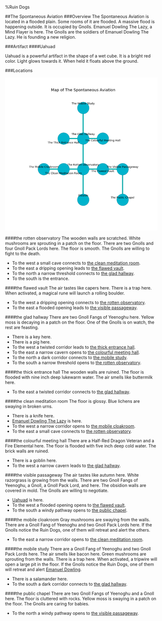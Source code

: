 %Ruin Dogs

##The Spontaneous Aviation
###Overview
The Spontaneous Aviation is located in a flooded plain. Some rooms of it are flooded. A massive flood is happening outside. It is occupied by Gnolls. <a name="Emanuel-Dowling-The-Lazy"></a>Emanuel Dowling The Lazy, a Mind Flayer is here. The Gnolls are the soldiers of Emanuel Dowling The Lazy. He  is founding a new religion. 



###Artifact
####<a name="Uahuad"></a>Uahuad


Uahuad is a powerful artifact in the shape of a wet cube. It is a bright red color. Light glows towards it. When held it floats above the ground. 





###Locations


![](../v2/images/The-Spontaneous-Aviation.png)

####<a name="the-rotten-observatory"></a>the rotten observatory
The wooden walls are scratched. White mushrooms are sprouting in a patch on the floor. There are two Gnolls and four Gnoll Pack Lords here. The floor is smooth. The Gnolls are willing to fight to the death. 



* To the west a small cave connects to [the clean meditation room](#the-clean-meditation-room).
* To the east a dripping opening leads to [the flawed vault](#the-flawed-vault).
* To the north a narrow threshold connects to [the glad hallway](#the-glad-hallway).
* To the south is the entrance.


####<a name="the-flawed-vault"></a>the flawed vault
The air tastes like capers here. There is a trap here. When activated, a magical rune will launch a rolling boulder. 



* To the west a dripping opening connects to [the rotten observatory](#the-rotten-observatory).
* To the east a flooded opening leads to [the visible passageway](#the-visible-passageway).


####<a name="the-glad-hallway"></a>the glad hallway
There are two Gnoll Fangs of Yeenoghu here. Yellow moss is decaying in a patch on the floor. One of the Gnolls is on watch, the rest are feasting. 



* There is a key here.
* There is a pig here.
* To the west a twisted corridor leads to [the thick entrance hall](#the-thick-entrance-hall).
* To the east a narrow cavern opens to [the colourful meeting hall](#the-colourful-meeting-hall).
* To the north a dark corridor connects to [the mobile study](#the-mobile-study).
* To the south a narrow threshold opens to [the rotten observatory](#the-rotten-observatory).


####<a name="the-thick-entrance-hall"></a>the thick entrance hall
The wooden walls are ruined. The floor is flooded with nine inch deep lukewarm water. The air smells like buttermilk here. 



* To the east a twisted corridor connects to [the glad hallway](#the-glad-hallway).


####<a name="the-clean-meditation-room"></a>the clean meditation room
The floor is glossy. Blue lichens are swaying in broken urns. 



* There is a knife here.
* [Emanuel Dowling The Lazy](#Emanuel-Dowling-The-Lazy) is here.
* To the west a narrow corridor opens to [the mobile cloakroom](#the-mobile-cloakroom).
* To the east a small cave connects to [the rotten observatory](#the-rotten-observatory).


####<a name="the-colourful-meeting-hall"></a>the colourful meeting hall
There are a Half-Red Dragon Veteran and a Fire Elemental here. The floor is flooded with five inch deep cold water. The brick walls are ruined. 



* There is a goblin here.
* To the west a narrow cavern leads to [the glad hallway](#the-glad-hallway).


####<a name="the-visible-passageway"></a>the visible passageway
The air tastes like autumn here. White razorgrass is growing from the walls. There are two Gnoll Fangs of Yeenoghu, a Gnoll, a Gnoll Pack Lord, and  here. The obsidion walls are covered in mold. The Gnolls are willing to negotiate. 



* [Uahuad](#Uahuad) is here.
* To the west a flooded opening opens to [the flawed vault](#the-flawed-vault).
* To the south a windy pathway opens to [the public chapel](#the-public-chapel).


####<a name="the-mobile-cloakroom"></a>the mobile cloakroom
Gray mushrooms are swaying from the walls. There are a Gnoll Fang of Yeenoghu and two Gnoll Pack Lords here. If the Gnolls notice the Ruin Dogs, one of them will retreat and alert the others. 



* To the east a narrow corridor opens to [the clean meditation room](#the-clean-meditation-room).


####<a name="the-mobile-study"></a>the mobile study
There are a Gnoll Fang of Yeenoghu and two Gnoll Pack Lords here. The air smells like bacon here. Green mushrooms are sprouting from the walls. There is a trap here. When activated, a tripwire will open a large pit in the floor. If the Gnolls notice the Ruin Dogs, one of them will retreat and alert [Emanuel Dowling](#Emanuel-Dowling). 



* There is a salamander here.
* To the south a dark corridor connects to [the glad hallway](#the-glad-hallway).


####<a name="the-public-chapel"></a>the public chapel
There are two Gnoll Fangs of Yeenoghu and a Gnoll here. The floor is cluttered with rocks. Yellow moss is swaying in a patch on the floor. The Gnolls are caring for babies. 



* To the north a windy pathway opens to [the visible passageway](#the-visible-passageway).


